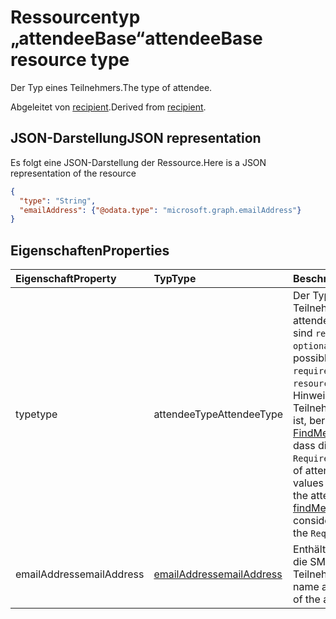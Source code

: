 # <a name="attendeebase-resource-type"></a><span data-ttu-id="8b8e9-101">Ressourcentyp „attendeeBase“</span><span class="sxs-lookup"><span data-stu-id="8b8e9-101">attendeeBase resource type</span></span>

<span data-ttu-id="8b8e9-102">Der Typ eines Teilnehmers.</span><span class="sxs-lookup"><span data-stu-id="8b8e9-102">The type of attendee.</span></span>

<span data-ttu-id="8b8e9-103">Abgeleitet von [recipient](recipient.md).</span><span class="sxs-lookup"><span data-stu-id="8b8e9-103">Derived from [recipient](recipient.md).</span></span>

## <a name="json-representation"></a><span data-ttu-id="8b8e9-104">JSON-Darstellung</span><span class="sxs-lookup"><span data-stu-id="8b8e9-104">JSON representation</span></span>

<span data-ttu-id="8b8e9-105">Es folgt eine JSON-Darstellung der Ressource.</span><span class="sxs-lookup"><span data-stu-id="8b8e9-105">Here is a JSON representation of the resource</span></span>

<!-- {
  "blockType": "resource",
  "baseType": "microsoft.graph.recipient",
  "optionalProperties": [

  ],
  "@odata.type": "microsoft.graph.attendeeBase"
}-->

```json
{
  "type": "String",
  "emailAddress": {"@odata.type": "microsoft.graph.emailAddress"}
}

```
## <a name="properties"></a><span data-ttu-id="8b8e9-106">Eigenschaften</span><span class="sxs-lookup"><span data-stu-id="8b8e9-106">Properties</span></span>
| <span data-ttu-id="8b8e9-107">Eigenschaft</span><span class="sxs-lookup"><span data-stu-id="8b8e9-107">Property</span></span>     | <span data-ttu-id="8b8e9-108">Typ</span><span class="sxs-lookup"><span data-stu-id="8b8e9-108">Type</span></span>   |<span data-ttu-id="8b8e9-109">Beschreibung</span><span class="sxs-lookup"><span data-stu-id="8b8e9-109">Description</span></span>|
|:---------------|:--------|:----------|
|<span data-ttu-id="8b8e9-110">type</span><span class="sxs-lookup"><span data-stu-id="8b8e9-110">type</span></span>|<span data-ttu-id="8b8e9-111">attendeeType</span><span class="sxs-lookup"><span data-stu-id="8b8e9-111">AttendeeType</span></span>| <span data-ttu-id="8b8e9-112">Der Typ eines Teilnehmers.</span><span class="sxs-lookup"><span data-stu-id="8b8e9-112">The type of attendee.</span></span> <span data-ttu-id="8b8e9-113">Mögliche Werte sind `required`, `optional`,`resource`.</span><span class="sxs-lookup"><span data-stu-id="8b8e9-113">The possible values are `required`, `optional`, `resource`, , , , , , , , , or .</span></span> <span data-ttu-id="8b8e9-114">Hinweis: Wenn der Teilnehmer eine Person ist, berücksichtigt [FindMeetingTimes](../api/user_findmeetingtimes.md) immer, dass die Person vom `Required`-Typ ist.</span><span class="sxs-lookup"><span data-stu-id="8b8e9-114">The type of attendee. Possible values are: , , . Currently if the attendee is a person, [findMeetingTimes](../api/user_findmeetingtimes.md) always considers the person is of the `Required` type.</span></span>|
|<span data-ttu-id="8b8e9-115">emailAddress</span><span class="sxs-lookup"><span data-stu-id="8b8e9-115">emailAddress</span></span>|[<span data-ttu-id="8b8e9-116">emailAddress</span><span class="sxs-lookup"><span data-stu-id="8b8e9-116">emailAddress</span></span>](emailAddress.md)|<span data-ttu-id="8b8e9-117">Enthält den Namen und die SMTP-Adresse des Teilnehmers.</span><span class="sxs-lookup"><span data-stu-id="8b8e9-117">Includes the name and SMTP address of the attendee.</span></span>|

<!-- uuid: 8fcb5dbc-d5aa-4681-8e31-b001d5168d79
2015-10-25 14:57:30 UTC -->
<!-- {
  "type": "#page.annotation",
  "description": "attendeeBase resource",
  "keywords": "",
  "section": "documentation",
  "tocPath": ""
}-->
